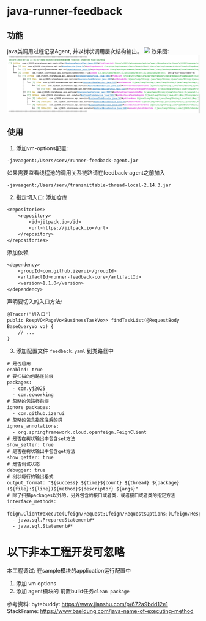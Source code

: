 # java-runner-feedback

## 功能
java类调用过程记录Agent, 并以树状调用层次结构输出。
[![](https://jitpack.io/v/izerui/wx-java-sdk.svg)](https://jitpack.io/#izerui/wx-java-sdk)
效果图:
<img src="https://github.com/izerui/java-runner-feedback/blob/main/demo.jpg?raw=true">

## 使用
1. 添加vm-options配置:
```
-javaagent:/Users/serv/runner-feedback-agent.jar
```

如果需要监看线程池的调用关系链路请在feedback-agent之前加入
```
-javaagent:/Users/serv/transmittable-thread-local-2.14.3.jar
```

2. 指定切入口:
添加仓库
```
<repositories>
    <repository>
        <id>jitpack.io</id>
        <url>https://jitpack.io</url>
    </repository>
</repositories>
```
添加依赖
```
<dependency>
    <groupId>com.github.izerui</groupId>
    <artifactId>runner-feedback-core</artifactId>
    <version>1.1.0</version>
</dependency>
```
声明要切入的入口方法:
```
@Tracer("切入口")
public RespVO<PageVo<BusinessTaskVo>> findTaskList(@RequestBody BaseQueryVo vo) {
    // ...
}
```

3. 添加配置文件 `feedback.yaml` 到类路径中
```
# 是否启用
enabled: true
# 要扫描的包路径前缀
packages:
  - com.yj2025
  - com.ecworking
# 忽略的包路径前缀
ignore_packages:
  - com.github.izerui
# 忽略的包含指定注解的类
ignore_annotations:
  - org.springframework.cloud.openfeign.FeignClient
# 是否在树状输出中包含set方法
show_setter: true
# 是否在树状输出中包含get方法
show_getter: true
# 是否调试状态
debugger: true
# 树状每行的输出格式
output_format: "${success} ${time}${count} ${thread} ${package}(${file}:${line})${method}${descriptor} ${args}"
# 除了扫描packages以外的，另外包含的接口或者类，或者接口或者类的指定方法
interface_methods:
  - feign.Client#execute(Lfeign/Request;Lfeign/Request$Options;)Lfeign/Response;
  - java.sql.PreparedStatement#*
  - java.sql.Statement#*
```

以下非本工程开发可忽略
====================
本工程调试:
在sample模块的application运行配置中
1. 添加 vm options
2. 添加 agent模块的 前置build任务`clean package`

参考资料:
bytebuddy:
    https://www.jianshu.com/p/672a9bdd12e1
StackFrame:
    https://www.baeldung.com/java-name-of-executing-method
